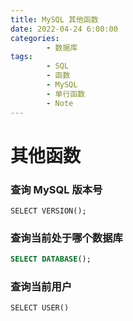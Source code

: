 ```yaml
---
title: MySQL 其他函数
date: 2022-04-24 6:00:00
categories:
        - 数据库
tags:
        - SQL
        - 函数
        - MySQL
        - 单行函数
        - Note
---
```


# 其他函数

### 查询 MySQL 版本号

```MySQL
SELECT VERSION();
```

### 查询当前处于哪个数据库

```sql
SELECT DATABASE();
```

### 查询当前用户

```MySQL
SELECT USER()
```
